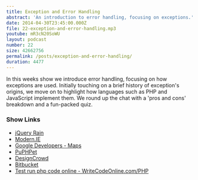```yaml
---
title: Exception and Error Handling
abstract: 'An introduction to error handling, focusing on exceptions.'
date: 2014-04-30T23:45:00.000Z
file: 22-exception-and-error-handling.mp3
youtube: mR3cN20SoWU
layout: podcast
number: 22
size: 42662756
permalink: /posts/exception-and-error-handling/
duration: 4477
---
```


In this weeks show we introduce error handling, focusing on how exceptions are used.
Initially touching on a brief history of exception's origins, we move on to highlight how languages such as PHP and JavaScript implement them.
We round up the chat with a 'pros and cons' breakdown and a fun-packed quiz.

### Show Links

- [jQuery Rain](http://www.jqueryrain.com/)
- [Modern.IE](http://modern.ie/)
- [Google Developers - Maps](https://developers.google.com/maps/)
- [PuPHPet](https://puphpet.com)
- [DesignCrowd](http://www.designcrowd.co.uk/)
- [Bitbucket](https://bitbucket.org/)
- [Test run php code online - WriteCodeOnline.com/PHP](http://writecodeonline.com/php/)
